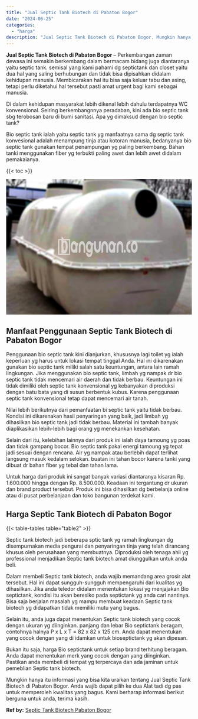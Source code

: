 ```yaml
---
title: "Jual Septic Tank Biotech di Pabaton Bogor"
date: "2024-06-25"
categories: 
  - "harga"
description: "Jual Septic Tank Biotech di Pabaton Bogor. Mungkin hanya itu informasi yang bisa kita uraikan tentang Jual Septic Tank Biotech di Pabaton Bogor. Anda wajib d..."
---
```


**Jual Septic Tank Biotech di Pabaton Bogor** – Perkembangan zaman dewasa ini semakin berkembang dalam bermacam bidang juga diantaranya yaitu septic tank. semisal yang kami pahami dg septictank dan closet yaitu dua hal yang saling berhubungan dan tidak bisa dipisahkan didalam kehidupan manusia. Membicarakan hal itu bisa saja keluar tabu dan asing, tetapi perlu diketahui hal tersebut pasti amat urgent bagi kami sebagai manusia.

Di dalam kehidupan masyarakat lebih dikenal lebih dahulu terdapatnya WC konvensional. Seiring berkembangnnya peradaban, kini ada bio septic tank sbg terobosan baru di bumi sanitasi. Apa yg dimaksud dengan bio septic tank?

Bio septic tank ialah yaitu septic tank yg manfaatnya sama dg septic tank konvesional adalah menampung tinja atau kotoran manusia, bedanyanya bio septic tank gunakan tempat penampungan yg paling berkembang. Bahan tanki menggunakan fiber yg terbukti paling awet dan lebih awet didalam pemakaianya.

{{< toc >}}

![Jual Septic Tank Biotech di Pabaton Bogor](/images/jual-bio-septictank-20.png)

## Manfaat Penggunaan Septic Tank Biotech di Pabaton Bogor

Penggunaan bio septic tank kini dianjurkan, khususnya lagi toilet yg ialah keperluan yg harus untuk lokasi tempat tinggal Anda. Hal ini dikarenakan gunakan bio septic tank miliki salah satu keuntungan, antara lain ramah lingkungan. Jika menggunakan bio septic tank, limbah yg nampak dr bio septic tank tidak mencemari air daerah dan tidak berbau. Keuntungan ini tidak dimiliki oleh septic tank konvensional yg kebanyakan diproduksi dengan batu bata yang di susun berbentuk kubus. Karena penggunaan septic tank konvensional tetap dapat mencemari air tanah.

Nilai lebih berikutnya dari pemanfaatan bi septic tank yaitu tidak berbau. Kondisi ini dikarenakan hasil penyaringan yang baik, jadi limbah yg dihasilkan bio septic tank jadi tidak berbau. Material ini tambah banyak diaplikasikan lebih-lebih bagi orang yg menekankan kesehatan.

Selain dari itu, kelebihan lainnya dari produk ini ialah daya tamoung yg poas dan tidak gampang bocor. Bio septic tank pakai energi tamoung yg tepat jadi sesuai dengan rencana. Air yg nampak atau berlebih dapat terlihat langsung masuk kedalam selokan. buatan ini tahan bocor karena tanki yang dibuat dr bahan fiber yg tebal dan tahan lama.

Untuk harga dari produk ini sangat banyak variasi diantaranya kisaran Rp. 1.600.000 hingga dengan Rp. 8.500.000. Keadaan ini tergantung dr ukuran dan brand product tersebut. Produk ini bisa dihasilkan dg berbelanja online atau di pusat perbelanjaan dan toko bangunan terdekat kami.

## Harga Septic Tank Biotech di Pabaton Bogor

{{< table-tables table="table2" >}}

Septic tank biotech jadi beberapa sptic tank yg ramah lingkungan dg disempurnakan media pengurai dan penyaringan tinja yang telah dirancang khusus oleh perusahaan yang membuatnya. Diproduksi oleh tenaga ahli yg professional menjadikan Septic tank biotech amat diunggulkan untuk anda beli.

Dalam membeli Septic tank biotech, anda wajib memandang area grosir alat tersebut. Hal ini dapat sungguh-sungguh mempengaruhi dari kualitas yg dihasilkan. Jika anda teledor didalam menentukan lokasi yg menjajakan Bio septictank, kondisi itu akan beresiko pada septictank yg anda cari nantinya. Bisa saja berjalan masalah yg mampu membuat keadaan Septic tank biotech yg didapatkan tidak memiliki mutu yang bagus.

Selain itu, anda juga dapat menentukan Septic tank biotech yang cocok dengan ukuran yg diinginkan. panjang dan lebar Bio septictank beragam, contohnya halnya P x L x T = 82 x 82 x 125 cm. Anda dapat menentukan yang cocok dengan yang di idamkan untuk bioseptictank yg akan dipesan.

Bukan itu saja, harga Bio septictank untuk setiap brand terhitung beragam. Anda dapat menentukan merk yang cocok dengan yang diinginkan. Pastikan anda membeli di tempat yg terpercaya dan ada jaminan untuk pemeblian Septic tank biotech.

Mungkin hanya itu informasi yang bisa kita uraikan tentang Jual Septic Tank Biotech di Pabaton Bogor. Anda wajib dapat pilih ke dua Alat tadi dg pas untuk memperoleh kwalitas yang bagus. Kami berharap informasi berikut berguna untuk anda, terima kasih.

**Ref by:** [Septic Tank Biotech Pabaton Bogor](https://id.wikipedia.org/wiki/Septic)
